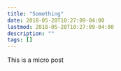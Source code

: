 ```yaml
---
title: "Something"
date: 2018-05-20T10:27:09-04:00
lastmod: 2018-05-20T10:27:09-04:00
description: ""
tags: []
---
```


This is a micro post
